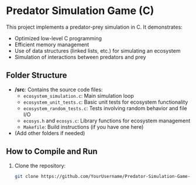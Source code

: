 # Predator Simulation Game (C)

This project implements a predator-prey simulation in C. It demonstrates:
- Optimized low-level C programming
- Efficient memory management
- Use of data structures (linked lists, etc.) for simulating an ecosystem
- Simulation of interactions between predators and prey

## Folder Structure
- **/src**: Contains the source code files:
  - `ecosystem_simulation.c`: Main simulation loop
  - `ecosystem_unit_tests.c`: Basic unit tests for ecosystem functionality
  - `ecosystem_random_tests.c`: Tests involving random behavior and file I/O
  - `ecosys.h` and `ecosys.c`: Library functions for ecosystem management
  - `Makefile`: Build instructions (if you have one here)
- (Add other folders if needed)

## How to Compile and Run
1. Clone the repository:
   ```bash
   git clone https://github.com/YourUsername/Predator-Simulation-Game-C.git
